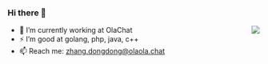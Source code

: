 ### Hi there 👋

<img align="right" src="https://github-readme-stats.vercel.app/api?username=zhangdd-ola&show_icons=true&icon_color=0366d6&text_color=24292e&bg_color=ffffff&hide_title=true" />

- 🔭 I’m currently working at OlaChat
- ⚡ I’m good at golang, php, java, c++
- 📫 Reach me: [zhang.dongdong@olaola.chat](mailto:zhang.dongdong@olaola.chat)

<!--
**zhangddjs/zhangddjs** is a ✨ _special_ ✨ repository because its `README.md` (this file) appears on your GitHub profile.

Here are some ideas to get you started:

- 🔭 I’m currently working on ...
- 🌱 I’m currently learning ...
- 👯 I’m looking to collaborate on ...
- 🤔 I’m looking for help with ...
- 💬 Ask me about ...
- 📫 How to reach me: ...
- 😄 Pronouns: ...
- ⚡ Fun fact: ...
-->
